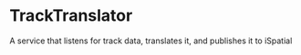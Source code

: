 TrackTranslator
===============

A service that listens for track data, translates it, and publishes it to iSpatial
